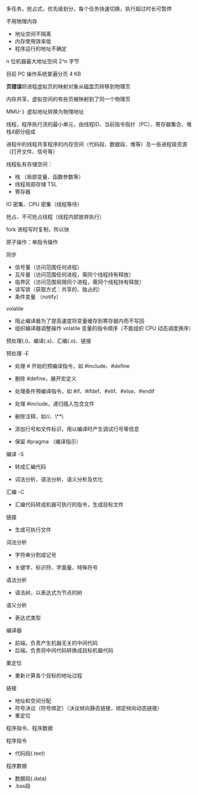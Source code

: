 多任务，抢占式，优先级划分，每个任务快速切换，执行超过时长可暂停



不用物理内存

- 地址空间不隔离
- 内存使用效率低
- 程序运行的地址不确定



n 位机器最大地址空间 2^n 字节

目前 PC 操作系统普遍分页 4 KB

**页错误**将进程虚拟页的映射对象从磁盘页转移到物理页



内存共享，虚拟空间的有些页被映射到了同一个物理页

MMU-》虚拟地址转换为物理地址



线程，程序执行流的最小单元，由线程ID、当前指令指针（PC）、寄存器集合、堆栈4部分组成

进程中的线程共享程序的内存空间（代码段、数据段、堆等）及一些进程级资源（打开文件、信号等）



线程私有存储空间：

- 栈 （局部变量、函数参数等）
- 线程局部存储 TSL
- 寄存器



IO 密集、CPU 密集（线程等待）



抢占、不可抢占线程（线程内部放弃执行）



fork 进程写时复制，所以快



原子操作：单指令操作



同步

- 信号量（访问范围任何进程）
- 互斥量（访问范围任何进程，需同个线程持有释放）
- 临界区（访问范围局限同个进程，需同个线程持有释放）
- 读写锁（获取方式：共享的、独占的）
- 条件变量 （notify）



volatile

- 阻止编译器为了提高速度将变量缓存到寄存器内而不写回
- 组织编译器调整操作 volatile 变量的指令顺序（不能组织 CPU 动态调度换序）



预处理(.i)、编译(.s)、汇编(.o)、链接

预处理 -E

- 处理 # 开始的预编译指令，如 #include、#define

- 删除 #define，展开宏定义
- 处理条件预编译指令，如 #if、#ifdef、#elif、#else、#endif
- 处理 #include，递归插入包含文件
- 删除注释，如//、\\**\
- 添加行号和文件标识，用以编译时产生调试行号等信息
- 保留 #pragma （编译指示）

编译 -S

- 转成汇编代码

- 词法分析、语法分析、语义分析及优化

汇编 -C

- 汇编代码转成机器可执行的指令，生成目标文件

链接 

- 生成可执行文件



词法分析

- 字符串分割成记号

- 关键字、标识符、字面量、特殊符号

语法分析

- 语法树，以表达式为节点的树

语义分析

- 表达式类型



编译器

- 前端，负责产生机器无关的中间代码
- 后端，负责将中间代码转换成目标机器代码

重定位

- 重新计算各个目标的地址过程



链接

- 地址和空间分配
- 符号决议（符号绑定）（决议倾向静态链接，绑定倾向动态链接）
- 重定位



程序指令、程序数据

程序指令

- 代码段(.text) 

程序数据

- 数据段(.data)
- .bss段



